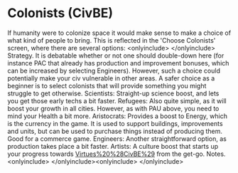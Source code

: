 # Colonists (CivBE)

If humanity were to colonize space it would make sense to make a choice of what kind of people to bring. This is reflected in the 'Choose Colonists' screen, where there are several options:
&lt;onlyinclude&gt;
&lt;/onlyinclude&gt;
Strategy.
It is debatable whether or not one should double-down here (for instance PAC that already has production and improvement bonuses, which can be increased by selecting Engineers). However, such a choice could potentially make your civ vulnerable in other areas. A safer choice as a beginner is to select colonists that will provide something you might struggle to get otherwise.
Scientists: Straight-up science boost, and lets you get those early techs a bit faster.
Refugees: Also quite simple, as it will boost your growth in all cities. However, as with PAU above, you need to mind your Health a bit more.
Aristocrats: Provides a boost to Energy, which is the currency in the game. It is used to support buildings, improvements and units, but can be used to purchase things instead of producing them. Good for a commerce game.
Engineers: Another straightforward option, as production takes place a bit faster.
Artists: A culture boost that starts up your progress towards [Virtues%20%28CivBE%29](Virtues) from the get-go.
Notes.
&lt;onlyinclude&gt;
&lt;/onlyinclude&gt;&lt;onlyinclude&gt;
&lt;/onlyinclude&gt;